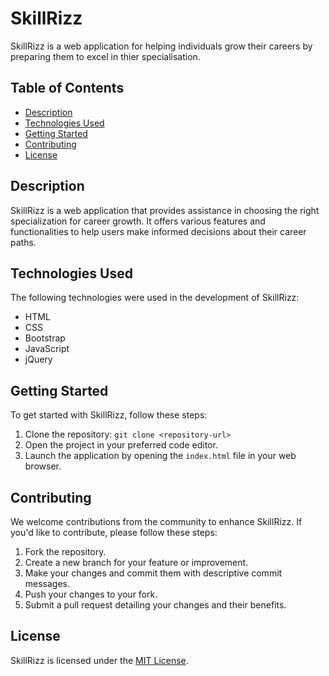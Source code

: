 # SkillRizz

SkillRizz is a web application for helping individuals grow their careers by preparing them to excel in thier specialisation.

## Table of Contents

- [Description](#description)
- [Technologies Used](#technologies-used)
- [Getting Started](#getting-started)
- [Contributing](#contributing)
- [License](#license)

## Description

SkillRizz is a web application that provides assistance in choosing the right specialization for career growth. It offers various features and functionalities to help users make informed decisions about their career paths.

## Technologies Used

The following technologies were used in the development of SkillRizz:

- HTML
- CSS
- Bootstrap
- JavaScript
- jQuery

## Getting Started

To get started with SkillRizz, follow these steps:

1. Clone the repository: `git clone <repository-url>`
2. Open the project in your preferred code editor.
3. Launch the application by opening the `index.html` file in your web browser.

## Contributing

We welcome contributions from the community to enhance SkillRizz. If you'd like to contribute, please follow these steps:

1. Fork the repository.
2. Create a new branch for your feature or improvement.
3. Make your changes and commit them with descriptive commit messages.
4. Push your changes to your fork.
5. Submit a pull request detailing your changes and their benefits.

## License

SkillRizz is licensed under the [MIT License](LICENSE).
